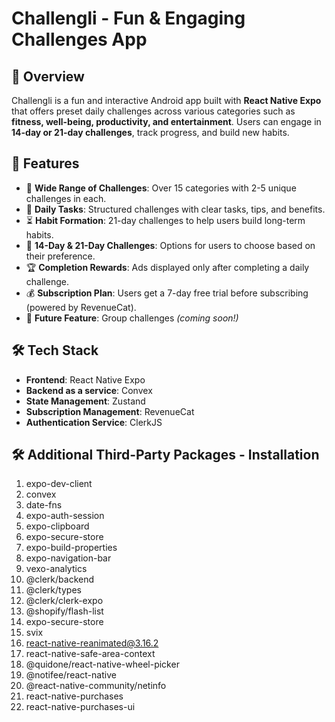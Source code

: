 # Challengli - Fun & Engaging Challenges App

## 📌 Overview

Challengli is a fun and interactive Android app built with **React Native Expo** that offers preset daily challenges across various categories such as **fitness, well-being, productivity, and entertainment**. Users can engage in **14-day or 21-day challenges**, track progress, and build new habits.

## 🎯 Features

- 🌟 **Wide Range of Challenges**: Over 15 categories with 2-5 unique challenges in each.
- 📅 **Daily Tasks**: Structured challenges with clear tasks, tips, and benefits.
- ⏳ **Habit Formation**: 21-day challenges to help users build long-term habits.
- 🔄 **14-Day & 21-Day Challenges**: Options for users to choose based on their preference.
- 🏆 **Completion Rewards**: Ads displayed only after completing a daily challenge.
- 💰 **Subscription Plan**: Users get a 7-day free trial before subscribing (powered by RevenueCat).
- 🚀 **Future Feature**: Group challenges _(coming soon!)_

## 🛠 Tech Stack

- **Frontend**: React Native Expo
- **Backend as a service**: Convex
- **State Management**: Zustand
- **Subscription Management**: RevenueCat
- **Authentication Service**: ClerkJS

## 🛠 Additional Third-Party Packages - Installation

1. expo-dev-client
2. convex
3. date-fns
4. expo-auth-session
5. expo-clipboard
6. expo-secure-store
7. expo-build-properties
8. expo-navigation-bar
9. vexo-analytics
10. @clerk/backend
11. @clerk/types
12. @clerk/clerk-expo
13. @shopify/flash-list
14. expo-secure-store
15. svix
16. react-native-reanimated@3.16.2
17. react-native-safe-area-context
18. @quidone/react-native-wheel-picker
19. @notifee/react-native
20. @react-native-community/netinfo
21. react-native-purchases
22. react-native-purchases-ui
